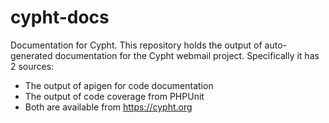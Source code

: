 # cypht-docs
Documentation for Cypht. This repository holds the output of auto-generated
documentation for the Cypht webmail project. Specifically it has 2 sources:
- The output of apigen for code documentation
- The output of code coverage from PHPUnit
- Both are available from https://cypht.org

